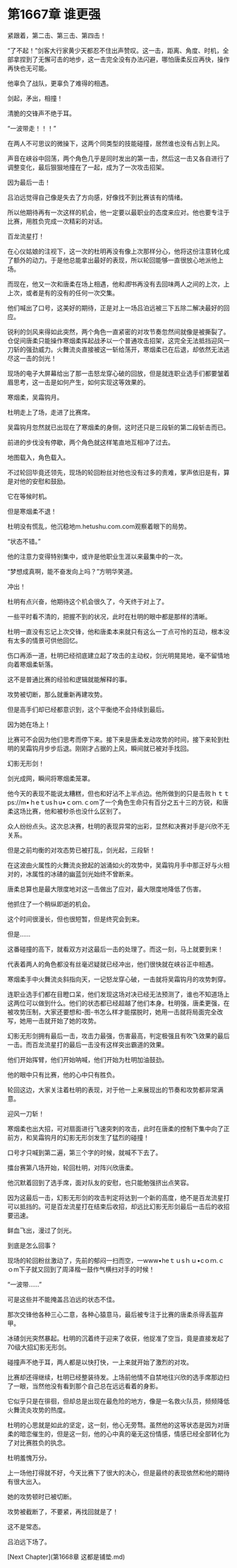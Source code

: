 # 第1667章 谁更强

紧跟着，第二击、第三击、第四击！

“了不起！”剑客大行家黄少天都忍不住出声赞叹。这一击，距离、角度、时机，全部拿捏到了无懈可击的地步，这一击完全没有办法闪避，哪怕唐柔反应再快，操作再快也无可能。

他辜负了战队，更辜负了难得的相遇。

剑起，矛出，相撞！

清脆的交锋声不绝于耳。

“一波带走！！！”

在两人不可思议的微操下，这两个同类型的技能碰撞，居然谁也没有占到上风。

声音在峡谷中回荡，两个角色几乎是同时发出的第一击，然后这一击又各自进行了调整变化，最后狠狠地撞在了一起，成为了一次攻击招架。

因为最后一击！

吕泊远觉得自己像是失去了方向感，好像找不到比赛该有的情绪。

所以他期待再有一次这样的机会，他一定要以最职业的态度来应对。他也要专注于比赛，用胜负完成一次精彩的对话。

百龙流星打！

在心仪姑娘的注视下，这一次的杜明再没有像上次那样分心，他将这份注意转化成了额外的动力。于是他总能拿出最好的表现，所以轮回能够一直很放心地派他上场。

而现在，他又一次和唐柔在场上相遇，他和*图*书再没有去回味两人之间的上次，上上次，或者是有的没有的任何一次交集。

他们喊出了口号，这美好的期待，正是对上一场吕泊远被三下五除二解决最好的回应。

锐利的剑风来得如此突然，两个角色一直紧密的对攻节奏忽然间就像是被撕裂了。仓促间唐柔只能操作寒烟柔挥起战矛以一个普通攻击招架，这完全无法抵挡迎风一刀斩的强劲威力。火舞流炎直接被这一斩给荡开，寒烟柔已在后退，却依然无法逃尽这一击的剑光！

现场的电子大屏幕给出了那一击怒龙穿心破的回放，但是就连职业选手们都要皱着眉思考，这一击是如何产生，如何实现这等效果的。

寒烟柔，吴霜钩月。

杜明走上了场，走进了比赛席。

吴霜钩月忽然就已出现在了寒烟柔的身侧，这时还只是三段斩的第二段斩击而已。

前进的步伐没有停歇，两个角色就这样笔直地互相冲了过去。

地图载入，角色载入。

不过轮回毕竟还领先，现场的轮回粉丝对他也没有过多的责难，掌声依旧是有，算是对他的安慰和鼓励。

它在等候时机。

但是寒烟柔不退！

杜明没有慌乱，他沉稳地m.hetushu.com.com观察着眼下的局势。

“状态不错。”

他的注意力变得特别集中，或许是他职业生涯以来最集中的一次。

“梦想成真啊，能不奋发向上吗？”方明华笑道。

冲出！

杜明有点兴奋，他期待这个机会很久了，今天终于对上了。

一些平时看不清的，把握不到的状况，此时在杜明的眼中都是那样的清晰。

杜明一直没有忘记上次交锋，他和唐柔本来就只有这么一丁点可怜的互动，根本没有太多的情景可供他回忆。

伤口再添一道，杜明已经彻底建立起了攻击的主动权，剑光明晃晃地，毫不留情地向着寒烟柔斩落。

这不是普通比赛的经验和逻辑就能解释的事。

攻势被切断，那么就重新再建攻势。

但是高手们却已经都意识到，这个平衡绝不会持续到最后。

因为她在场上！

比赛可不会因为他们思考而停下来。接下来是唐柔发动攻势的时间，接下来轮到杜明的吴霜钩月步步后退。刚刚才占据的上风，瞬间就已被对手找回。

幻影无形剑！

剑光成网，瞬间将寒烟柔笼罩。

他今天的表现不能说太糟糕，但也和好沾不上半点边。他所做到的只是击败ｈｔｔps://m•ｈeｔusｈu•ｃoｍ.ｃom了一个角色生命只有百分之五十三的方锐，和唐柔这场比赛，他和被秒杀也没什么区别了。

众人纷纷点头。这次总决赛，杜明的表现异常的出彩，显然和决赛对手是兴欣不无关系。

但是之前均衡的对攻态势已被打乱，剑光起，三段斩！

在这波由火属性的火舞流炎掀起的汹涌如火的攻势中，吴霜钩月手中那正好与火相对的，冰属性的冰碴的幽蓝剑光始终不曾断来。

唐柔总算也是最大限度地对这一击做出了应对，最大限度地降低了伤害。

他抓住了一个稍纵即逝的机会。

这个时间很漫长，但也很短暂，但是终究会到来。

但是……

这番碰撞的高下，就看双方对这最后一击的处理了。而这一刻，马上就要到来！

代表着两人的角色都没有丝毫迟疑就已经冲出，他们很快就在峡谷正中相遇。

寒烟柔手中火舞流炎斜指向天，一记怒龙穿心破，一击就将吴霜钩月的攻势刺穿。

连职业选手们都在目瞪口呆，他们发现这场对决已经无法预测了，谁也不知道场上这两位可以做到什么。他们的状态都已经超越了他们本身。杜明强，唐柔更强，在被攻势压制，大家还要想和-图-书怎么样才能摆脱时，她用一击就将局面完全改写，她用一击就开始了她的攻势。

幻影无形剑拥有最后一击，攻击力最强，伤害最高，判定极强且有吹飞效果的最后一击。而百龙流星打的最后一击没有这样突出霸道的效果。

他们开始挥臂，他们开始呐喊，他们开始为杜明加油鼓劲。

他的眼中只有比赛，他的心中只有胜负。

轮回这边，大家关注着杜明的表现，对于他一上来展现出的节奏和攻势都非常满意。

迎风一刀斩！

寒烟柔也出大招，可对扇面进行飞速突刺的攻击，此时在唐柔的控制下集中向了正前方，和吴霜钩月的幻影无形剑发生了猛烈的碰撞！

口号才只喊到第二遍，第三个字的时候，就喊不下去了。

擂台赛第八场开始，轮回杜明，对阵兴欣唐柔。

他沉默着回到了选手席，面对队友的安慰，也只能勉强挤出点笑容。

因为这最后一击，幻影无形剑的攻击判定将达到一个新的高度，绝不是百龙流星打可以抵挡的。可是百龙流星打在结束后收招，却远比幻影无形剑最后一击后的收招要迅速。

鲜血飞出，漫过了剑光。

到底是怎么回事？

现场的轮回粉丝激动了，先前的郁闷一扫而空，一www•heｔｕsｈｕ•cｏｍ.ｃｏm下子就又回到了周泽楷一鼓作气横扫对手的时候！

“一波带……”

可是这些并不能掩盖吕泊远的状态不佳。

那次交锋他各种三心二意，各种心猿意马，最后被专注于比赛的唐柔杀得丢盔弃甲。

冰碴剑光突然暴起。杜明的沉着终于迎来了收获，他捉准了空当，竟是直接发起了70级大招幻影无形剑。

碰撞声不绝于耳，两人都是以快打快，一上来就开始了激烈的对攻。

比赛却还得继续，杜明已经整装待发。上场前他情不自禁地往兴欣的选手席那边扫了一眼，当然他没有看到那个自己总在远远看着的身影。

它似乎只是在徘徊，但却总是出现在最危险的地方，像是一名救火队员，频频降低火舞流炎攻势的热度。

杜明的心思就是如此的坚定，这一刻，他心无旁骛。虽然他的这等状态是因为对唐柔的暗恋催生的，但是这一刻，他的心中真的毫无这份情感，情感已经全部转化为了对比赛胜负的执念。

杜明羞愧万分。

上一场他打得就不好，今天比赛下了很大的决心，但是最终的表现依然和他的期待有很大出入。

她的攻势顿时已被切断。

攻势被截断了，不要紧，再找回就是了！

这不是常态。

吕泊远下场了。



[Next Chapter](第1668章 这都是铺垫.md)
